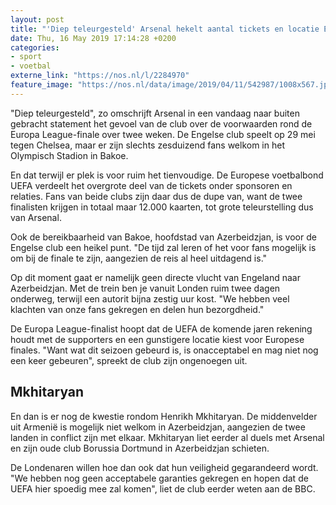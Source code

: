 ```yaml
---
layout: post
title: "'Diep teleurgesteld' Arsenal hekelt aantal tickets en locatie Europa League-finale"
date: Thu, 16 May 2019 17:14:28 +0200
categories: 
- sport 
- voetbal 
externe_link: "https://nos.nl/l/2284970"
feature_image: "https://nos.nl/data/image/2019/04/11/542987/1008x567.jpg"
---
```


<p>"Diep teleurgesteld", zo omschrijft Arsenal in een vandaag naar buiten gebracht statement het gevoel van de club over de voorwaarden rond de Europa League-finale over twee weken. De Engelse club speelt op 29 mei tegen Chelsea, maar er zijn slechts zesduizend fans welkom in het Olympisch Stadion in Bakoe.</p>
<p>En dat terwijl er plek is voor ruim het tienvoudige. De Europese voetbalbond UEFA verdeelt het overgrote deel van de tickets onder sponsoren en relaties. Fans van beide clubs zijn daar dus de dupe van, want de twee finalisten krijgen in totaal maar 12.000 kaarten, tot grote teleurstelling dus van Arsenal.</p>
<p>Ook de bereikbaarheid van Bakoe, hoofdstad van Azerbeidzjan, is voor de Engelse club een heikel punt. "De tijd zal leren of het voor fans mogelijk is om bij de finale te zijn, aangezien de reis al heel uitdagend is."</p>
<p>Op dit moment gaat er namelijk geen directe vlucht van Engeland naar Azerbeidzjan. Met de trein ben je vanuit Londen ruim twee dagen onderweg, terwijl een autorit bijna zestig uur kost. "We hebben veel klachten van onze fans gekregen en delen hun bezorgdheid."</p>
<p>De Europa League-finalist hoopt dat de UEFA de komende jaren rekening houdt met de supporters en een gunstigere locatie kiest voor Europese finales. "Want wat dit seizoen gebeurd is, is onacceptabel en mag niet nog een keer gebeuren", spreekt de club zijn ongenoegen uit.</p>
<h2>Mkhitaryan</h2>
<p>En dan is er nog de kwestie rondom Henrikh Mkhitaryan. De middenvelder uit Armenië is mogelijk niet welkom in Azerbeidzjan, aangezien de twee landen in conflict zijn met elkaar. Mkhitaryan liet eerder al duels met Arsenal en zijn oude club Borussia Dortmund in Azerbeidzjan schieten.</p>
<p>De Londenaren willen hoe dan ook dat hun veiligheid gegarandeerd wordt. "We hebben nog geen acceptabele garanties gekregen en hopen dat de UEFA hier spoedig mee zal komen", liet de club eerder weten aan de BBC.</p>
